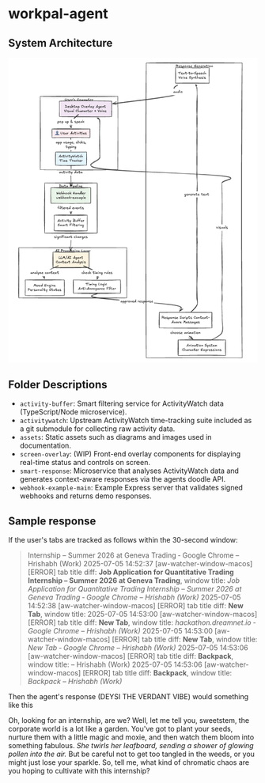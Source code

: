 # workpal-agent

## System Architecture

![System Architecture](assets/system-arch.png)

## Folder Descriptions
- `activity-buffer`: Smart filtering service for ActivityWatch data (TypeScript/Node microservice).
- `activitywatch`: Upstream ActivityWatch time-tracking suite included as a git submodule for collecting raw activity data.
- `assets`: Static assets such as diagrams and images used in documentation.
- `screen-overlay`: (WIP) Front-end overlay components for displaying real-time status and controls on screen.
- `smart-response`: Microservice that analyses ActivityWatch data and generates context-aware responses via the agents doodle API.
- `webhook-example-main`: Example Express server that validates signed webhooks and returns demo responses.

## Sample response 

If the user's tabs are tracked as follows within the 30-second window:

> Internship – Summer 2026 at Geneva Trading ‑ Google Chrome – Hrishabh (Work)
> 2025-07-05 14:52:37 [aw-watcher-window-macos] [ERROR] tab title diff: **Job Application for Quantitative Trading Internship – Summer 2026 at Geneva Trading**, window title: *Job Application for Quantitative Trading Internship – Summer 2026 at Geneva Trading ‑ Google Chrome – Hrishabh (Work)*
> 2025-07-05 14:52:38 [aw-watcher-window-macos] [ERROR] tab title diff: **New Tab**, window title:
> 2025-07-05 14:53:00 [aw-watcher-window-macos] [ERROR] tab title diff: **New Tab**, window title: *hackathon.dreamnet.io ‑ Google Chrome – Hrishabh (Work)*
> 2025-07-05 14:53:00 [aw-watcher-window-macos] [ERROR] tab title diff: **New Tab**, window title: *New Tab ‑ Google Chrome – Hrishabh (Work)*
> 2025-07-05 14:53:06 [aw-watcher-window-macos] [ERROR] tab title diff: **Backpack**, window title:  – Hrishabh (Work)
> 2025-07-05 14:53:06 [aw-watcher-window-macos] [ERROR] tab title diff: **Backpack**, window title: *Backpack – Hrishabh (Work)*

Then the agent's response (DEYSI THE VERDANT VIBE) would something like this 

Oh, looking for an internship, are we? Well, let me tell you, sweetstem, the corporate world is a lot like a garden. You've got to plant your seeds, nurture them with a little magic and moxie, and then watch them bloom into something fabulous. *She twirls her leafboard, sending a shower of glowing pollen into the air.* But be careful not to get too tangled in the weeds, or you might just lose your sparkle. So, tell me, what kind of chromatic chaos are you hoping to cultivate with this internship?

